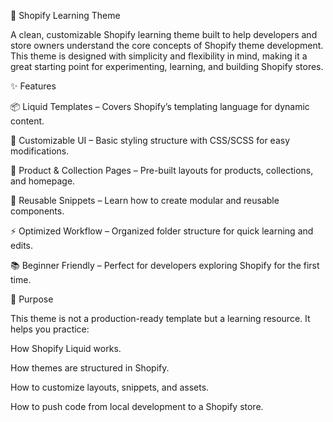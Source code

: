 🌿 Shopify Learning Theme

A clean, customizable Shopify learning theme built to help developers and store owners understand the core concepts of Shopify theme development. This theme is designed with simplicity and flexibility in mind, making it a great starting point for experimenting, learning, and building Shopify stores.

✨ Features

📦 Liquid Templates – Covers Shopify’s templating language for dynamic content.

🎨 Customizable UI – Basic styling structure with CSS/SCSS for easy modifications.

🛒 Product & Collection Pages – Pre-built layouts for products, collections, and homepage.

🔎 Reusable Snippets – Learn how to create modular and reusable components.

⚡ Optimized Workflow – Organized folder structure for quick learning and edits.

📚 Beginner Friendly – Perfect for developers exploring Shopify for the first time.

🎯 Purpose

This theme is not a production-ready template but a learning resource. It helps you practice:

How Shopify Liquid works.

How themes are structured in Shopify.

How to customize layouts, snippets, and assets.

How to push code from local development to a Shopify store.